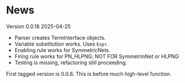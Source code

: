 # News

Version 0.0.18 2025-04-25
  - Parser creates TermInterface objects.
  - Variable substitution works. Uses `Expr`.
  - Enabling rule works for SymmetricNets.
  - Firing rule works for PN_HLPNG; NOT FOR SymmetrinNet or HLPNG
  - Testing is missing, refactoring still proceeding.

First tagged version is 0.0.6. This is before much high-level function.
